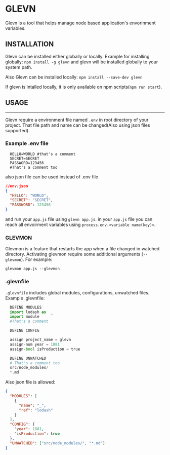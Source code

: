 # GLEVN

Glevn is a tool that helps manage node based application's envorinment variables.

## INSTALLATION

Glevn can be installed either globally or locally. Example for installing globally:
`npm install -g glevn`
and glevn will be installed globally to your system path.

Also Glevn can be installed locally:
`npm install --save-dev glevn`

If glevn is intalled locally, it is only available on npm scripts(`npm run start`).

## USAGE

---

Glevn require a environment file named `.env` in root directory of your project. That file path and name can be changed(Also using json files supported).

### Example .env file

```env
  HELLO=WORLD #that's a comment
  SECRET=SECRET
  PASSWORD=123456
  #That's a comment too
```

also json file can be used instead of .env file

```json
//env.json
{
  "HELLO": "WORLD",
  "SECRET": "SECRET",
  "PASSWORD": 123456
}
```

and run your `app.js` file using `glevn app.js`. in your `app.js` file you can reach all envoirment variables using `process.env.<variable name(key)>`.

### GLEVMON

Glevmon is a feature that restarts the app when a file changed in watched directory. Activating glevmon require some additional arguments (`--glevmon`). For example:

`glevmon app.js --glevmon`

### .glevnfile

`.glevnfile` includes global modules, configurations, unwatched files. Example .glevnfile:

```python
  DEFINE MODULES
  import lodash as  _
  import module
  #That's a comment

  DEFINE CONFIG

  assign project_name = glevn
  assign-num year = 1881
  assign-bool isProduction = true

  DEFINE UNWATCHED
  # That's a comment too
  src/node_modules/
  *.md

```

Also json file is allowed:

```json
{
  "MODULES": [
    {
      "name": "_",
      "ref": "lodash"
    }
  ],
  "CONFIG": {
    "year": 1881,
    "isProduction": true
  },
  "UNWATCHED": ["src/node_modules/", "*.md"]
}
```
